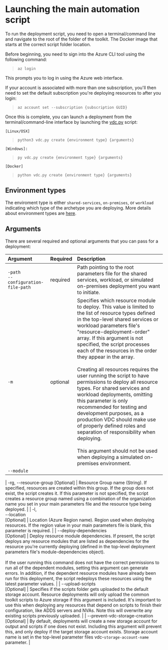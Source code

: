 # Launching the main automation script

To run the deployment script, you need to open a terminal/command line and
navigate to the root of the folder of the toolkit. The Docker image that starts at the correct script folder location.

Before beginning, you need to sign into the Azure CLI tool using the following
command:

> `az login`

This prompts you to log in using the Azure web interface. 

If your account is associated with more than one subscription, you'll then need to set the default subscription you're deploying resources to after you login:

> `az account set --subscription {subscription GUID}`

Once this is complete, you can launch a deployment from the terminal/command-line interface by launching the [vdc.py](../vdc.py) script:

`[Linux/OSX]`

> `python3 vdc.py create {environment type} {arguments}`

`[Windows]:`

> `py vdc.py create {environment type} {arguments}`

`[Docker]`

> `python vdc.py create {environment type} {arguments}`


## Environment types

The enviroment type is either `shared-services`, `on-premises`, or `workload`  indicating which
type of the archetype you are deploying. More details about environment types are [here](../0-understand/environment-types.md).

## Arguments

There are several required and optional arguments that you can pass for a
deployment:

| Argument                    | Required | Description
| :-                          | :-       | :-
| `-path`<br>`--configuration-file-path` | required | Path pointing to the root parameters file for the shared services, workload, or simulated on-premises deployment you want to initiate.
| `-m`                        | optional | Specifies which resource module to deploy. This value is limited to the list of resource types defined in the top-level shared services or workload parameters file's "resource-deployment-order" array. If this argument is not specified, the script processes each of the resources in the order they appear in the array. <br><br>Creating all resources requires the user running the script to have permissions to deploy all resource types. For shared services and workload deployments, omitting this parameter is only recommended for testing and development purposes, as a production VDC should make use of properly defined roles and separation of responsibility when deploying.<br><br>This argument should not be used when deploying a simulated on-premises environment.
| `--module`                  |          |


| \-rg, --resource-group [Optional]     | Resource Group name (String). If specified, resources are created within this group. If the group does not exist, the script creates it. If this parameter is not specified, the script creates a resource group named using a combination of the organization name you set in your main parameters file and the resource type being deployed.      |
| \-l, <br>--location <br>[Optional]            | Location (Azure Region name). Region used when deploying resources. If the region value in your main parameters file is blank, this parameter is required.       |
| \--deploy-dependencies <br>[Optional] | Deploy resource module dependencies. If present, the script deploys any resource modules that are listed as dependencies for the resource you're currently deploying (defined in the top-level deployment parameters file's module-dependencies object). <br><br>If the user running this command does not have the correct permissions to run all of the dependent modules, setting this argument can generate errors. In addition, if the dependent resource modules have already been run for this deployment, the script redeploys these resources using the latest parameter values. |
| \--upload-scripts <br>[Optional]          | Specifies if the scripts folder gets uploaded to the default storage account. Resource deployments will only upload the common toolkit scripts to Azure storage if this argument is included. It's important to use this when deploying any resources that depend on scripts to finish their configuration, like ADDS servers and NVAs. Note this will overwrite any existing scripts previously uploaded.                                                                        |
| \--prevent-vdc-storage-creation <br>[Optional]      | By default, deployments will create a new storage account for output and scripts if one does not exist. Including this argument will prevent this, and only deploy if the target storage account exists. Storage account name is set in the top-level parameter files vdc-`storage-account-name` parameter.      |
